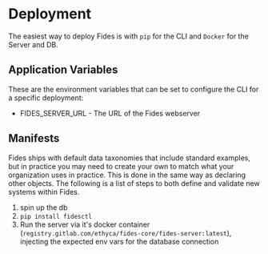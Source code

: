 # Deployment

The easiest way to deploy Fides is with `pip` for the CLI and `Docker` for the Server and DB.

## Application Variables

These are the environment variables that can be set to configure the CLI for a specific deployment:

* FIDES_SERVER_URL - The URL of the Fides webserver

## Manifests

Fides ships with default data taxonomies that include standard examples, but in practice you may need to create your own to match what your organization uses in practice. This is done in the same way as declaring other objects. The following is a list of steps to both define and validate new systems within Fides.

1. spin up the db
1. `pip install fidesctl`
1. Run the server via it's docker container (`registry.gitlab.com/ethyca/fides-core/fides-server:latest`), injecting the expected env vars for the database connection
